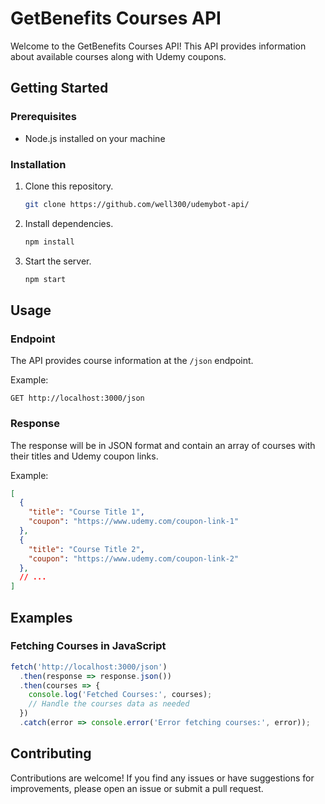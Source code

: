 # GetBenefits Courses API

Welcome to the GetBenefits Courses API! This API provides information about available courses along with Udemy coupons.

## Getting Started

### Prerequisites
- Node.js installed on your machine

### Installation
1. Clone this repository.
   ```bash
   git clone https://github.com/well300/udemybot-api/
   ```

2. Install dependencies.
   ```bash
   npm install
   ```

3. Start the server.
   ```bash
   npm start
   ```

## Usage

### Endpoint
The API provides course information at the `/json` endpoint.

Example:
```http
GET http://localhost:3000/json
```

### Response
The response will be in JSON format and contain an array of courses with their titles and Udemy coupon links.

Example:
```json
[
  {
    "title": "Course Title 1",
    "coupon": "https://www.udemy.com/coupon-link-1"
  },
  {
    "title": "Course Title 2",
    "coupon": "https://www.udemy.com/coupon-link-2"
  },
  // ...
]
```

## Examples

### Fetching Courses in JavaScript
```javascript
fetch('http://localhost:3000/json')
  .then(response => response.json())
  .then(courses => {
    console.log('Fetched Courses:', courses);
    // Handle the courses data as needed
  })
  .catch(error => console.error('Error fetching courses:', error));
```

## Contributing
Contributions are welcome! If you find any issues or have suggestions for improvements, please open an issue or submit a pull request.

